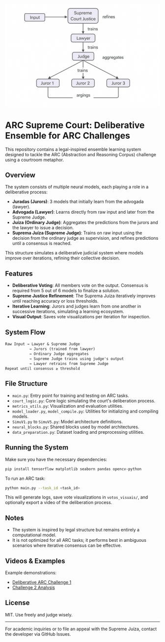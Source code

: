 ![Court System](Court%20System.png)

# ARC Supreme Court: Deliberative Ensemble for ARC Challenges

This repository contains a legal-inspired ensemble learning system designed to tackle the ARC (Abstraction and Reasoning Corpus) challenge using a courtroom metaphor.

## Overview

The system consists of multiple neural models, each playing a role in a deliberative process:

* **Juradas (Jurors)**: 3 models that initially learn from the advogada (lawyer).
* **Advogada (Lawyer)**: Learns directly from raw input and later from the Supreme Judge.
* **Juíza (Ordinary Judge)**: Aggregates the predictions from the jurors and the lawyer to issue a decision.
* **Suprema Juíza (Supreme Judge)**: Trains on raw input using the decision from the ordinary judge as supervision, and refines predictions until a consensus is reached.

This structure simulates a deliberative judicial system where models improve over iterations, refining their collective decision.

## Features

* **Deliberative Voting**: All members vote on the output. Consensus is required from 5 out of 6 models to finalize a solution.
* **Supreme Justice Refinement**: The Suprema Juíza iteratively improves until reaching accuracy or loss thresholds.
* **Iterative Learning**: Jurors and judges learn from one another in successive iterations, simulating a learning ecosystem.
* **Visual Output**: Saves vote visualizations per iteration for inspection.

## System Flow

```
Raw Input → Lawyer & Supreme Judge
           → Jurors (trained from lawyer)
           → Ordinary Judge aggregates
           → Supreme Judge trains using judge's output
           → Lawyer retrains from Supreme Judge
Repeat until consensus ≥ threshold
```

## File Structure

* `main.py`: Entry point for training and testing on ARC tasks.
* `court_logic.py`: Core logic simulating the court's deliberation process.
* `metrics_utils.py`: Visualization and evaluation utilities.
* `model_loader.py`, `model_compile.py`: Utilities for initializing and compiling models.
* `SimuV1.py` to `SimuV5.py`: Model architecture definitions.
* `neural_blocks.py`: Shared blocks used by model architectures.
* `data_preparation.py`: Dataset loading and preprocessing utilities.

## Running the System

Make sure you have the necessary dependencies:

```bash
pip install tensorflow matplotlib seaborn pandas opencv-python
```

To run an ARC task:

```bash
python main.py --task_id <task_id>
```

This will generate logs, save vote visualizations in `votos_visuais/`, and optionally export a video of the deliberation process.

## Notes

* The system is inspired by legal structure but remains entirely a computational model.
* It is not optimized for all ARC tasks; it performs best in ambiguous scenarios where iterative consensus can be effective.

## Videos & Examples

Example demonstrations:

* [Deliberative ARC Challenge 1](https://youtu.be/eXO_PCb6M6E)
* [Challenge 2 Analysis](https://youtu.be/0L6NJQhLlxE)

## License

MIT. Use freely and judge wisely.

---

For academic inquiries or to file an appeal with the Supreme Juíza, contact the developer via GitHub Issues.
